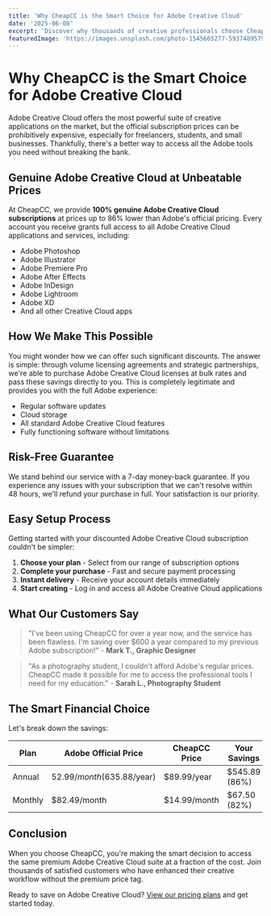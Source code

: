 ```yaml
---
title: 'Why CheapCC is the Smart Choice for Adobe Creative Cloud'
date: '2025-06-08'
excerpt: 'Discover why thousands of creative professionals choose CheapCC for their Adobe Creative Cloud subscriptions and how you can save up to 86% off official prices.'
featuredImage: 'https://images.unsplash.com/photo-1545665277-5937489579f2?ixlib=rb-4.0.3&auto=format&fit=crop&w=1200&h=630&q=80'
---
```


# Why CheapCC is the Smart Choice for Adobe Creative Cloud

Adobe Creative Cloud offers the most powerful suite of creative applications on the market, but the official subscription prices can be prohibitively expensive, especially for freelancers, students, and small businesses. Thankfully, there's a better way to access all the Adobe tools you need without breaking the bank.

## Genuine Adobe Creative Cloud at Unbeatable Prices

At CheapCC, we provide **100% genuine Adobe Creative Cloud subscriptions** at prices up to 86% lower than Adobe's official pricing. Every account you receive grants full access to all Adobe Creative Cloud applications and services, including:

- Adobe Photoshop
- Adobe Illustrator
- Adobe Premiere Pro
- Adobe After Effects
- Adobe InDesign
- Adobe Lightroom
- Adobe XD
- And all other Creative Cloud apps

## How We Make This Possible

You might wonder how we can offer such significant discounts. The answer is simple: through volume licensing agreements and strategic partnerships, we're able to purchase Adobe Creative Cloud licenses at bulk rates and pass these savings directly to you. This is completely legitimate and provides you with the full Adobe experience:

- Regular software updates
- Cloud storage
- All standard Adobe Creative Cloud features
- Fully functioning software without limitations

## Risk-Free Guarantee

We stand behind our service with a 7-day money-back guarantee. If you experience any issues with your subscription that we can't resolve within 48 hours, we'll refund your purchase in full. Your satisfaction is our priority.

## Easy Setup Process

Getting started with your discounted Adobe Creative Cloud subscription couldn't be simpler:

1. **Choose your plan** - Select from our range of subscription options
2. **Complete your purchase** - Fast and secure payment processing
3. **Instant delivery** - Receive your account details immediately
4. **Start creating** - Log in and access all Adobe Creative Cloud applications

## What Our Customers Say

> "I've been using CheapCC for over a year now, and the service has been flawless. I'm saving over $600 a year compared to my previous Adobe subscription!" - **Mark T., Graphic Designer**

> "As a photography student, I couldn't afford Adobe's regular prices. CheapCC made it possible for me to access the professional tools I need for my education." - **Sarah L., Photography Student**

## The Smart Financial Choice

Let's break down the savings:

| Plan    | Adobe Official Price        | CheapCC Price | Your Savings  |
| ------- | --------------------------- | ------------- | ------------- |
| Annual  | $52.99/month ($635.88/year) | $89.99/year   | $545.89 (86%) |
| Monthly | $82.49/month                | $14.99/month  | $67.50 (82%)  |

## Conclusion

When you choose CheapCC, you're making the smart decision to access the same premium Adobe Creative Cloud suite at a fraction of the cost. Join thousands of satisfied customers who have enhanced their creative workflow without the premium price tag.

Ready to save on Adobe Creative Cloud? [View our pricing plans](#pricing) and get started today.
